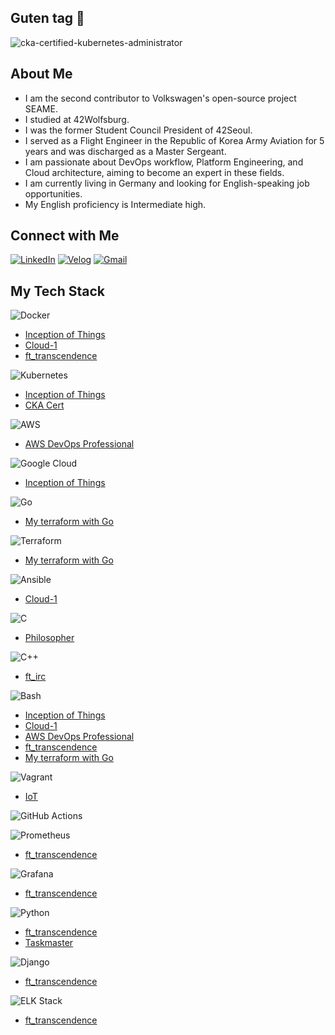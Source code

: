 ## Guten tag 👋

<!--
**sejoonkimmm/sejoonkimmm** is a ✨ _special_ ✨ repository because its `README.md` (this file) appears on your GitHub profile.

Here are some ideas to get you started:

- 🔭 I’m currently working on ...
- 🌱 I’m currently learning ...
- 👯 I’m looking to collaborate on ...
- 🤔 I’m looking for help with ...
- 💬 Ask me about ...
- 📫 How to reach me: ...
- 😄 Pronouns: ...
- ⚡ Fun fact: ...
-->

![cka-certified-kubernetes-administrator](https://github.com/sejoonkimmm/sejoonkimmm/assets/117820621/6e7b3e3e-c449-4e89-85c9-d9d4a6158747)


## About Me

* I am the second contributor to Volkswagen's open-source project SEAME.
* I studied at 42Wolfsburg.
* I was the former Student Council President of 42Seoul.
* I served as a Flight Engineer in the Republic of Korea Army Aviation for 5 years and was discharged as a Master Sergeant.
* I am passionate about DevOps workflow, Platform Engineering, and Cloud architecture, aiming to become an expert in these fields.
* I am currently living in Germany and looking for English-speaking job opportunities.
* My English proficiency is Intermediate high.

## Connect with Me

[![LinkedIn](https://img.shields.io/badge/LinkedIn-0077B5?style=flat&logo=linkedin&logoColor=white)](https://www.linkedin.com/in/sejokimde/)
[![Velog](https://img.shields.io/badge/Velog-20C997?style=flat&logo=velog&logoColor=white)](https://velog.io/@sejokim/posts)
[![Gmail](https://img.shields.io/badge/Gmail-D14836?style=flat&logo=gmail&logoColor=white)](mailto:bod092512@gmail.com)

## My Tech Stack
![Docker](https://img.shields.io/badge/Docker-2496ED?style=flat&logo=docker&logoColor=white)
- [Inception of Things](https://github.com/sejoonkimmm/Inception-of-things-IoT-)
- [Cloud-1](https://github.com/sejoonkimmm/Cloud-1)
- [ft_transcendence](https://github.com/sejoonkimmm/ft_transcendence)

![Kubernetes](https://img.shields.io/badge/Kubernetes-326CE5?style=flat&logo=kubernetes&logoColor=white)
- [Inception of Things](https://github.com/sejoonkimmm/Inception-of-things-IoT-)
- [CKA Cert](https://www.cncf.io/training/certification/cka/#:~:text=The%20purpose%20of%20the%20Certified,issues%20from%20a%20command%20line.)

![AWS](https://img.shields.io/badge/AWS-232F3E?style=flat&logo=amazon-aws&logoColor=white)
- [AWS DevOps Professional](https://github.com/sejoonkimmm/AWS-DevOps-Professional)

![Google Cloud](https://img.shields.io/badge/Google_Cloud-4285F4?style=flat&logo=google-cloud&logoColor=white)
- [Inception of Things](https://github.com/sejoonkimmm/Inception-of-things-IoT-)

![Go](https://img.shields.io/badge/Go-00ADD8?style=flat&logo=go&logoColor=white)
- [My terraform with Go](https://github.com/sejoonkimmm/My-Terraform-with-Golang)

![Terraform](https://img.shields.io/badge/Terraform-7B42BC?style=flat&logo=terraform&logoColor=white)
- [My terraform with Go](https://github.com/sejoonkimmm/My-Terraform-with-Golang)

![Ansible](https://img.shields.io/badge/Ansible-EE0000?style=flat&logo=ansible&logoColor=white)
- [Cloud-1](https://github.com/sejoonkimmm/Cloud-1)

![C](https://img.shields.io/badge/C-A8B9CC?style=flat&logo=c&logoColor=white)
- [Philosopher](https://github.com/sejoonkimmm/Philosopher)

![C++](https://img.shields.io/badge/C++-00599C?style=flat&logo=c%2B%2B&logoColor=white)
- [ft_irc](https://github.com/sejoonkimmm/ft_irc)

![Bash](https://img.shields.io/badge/Bash-4EAA25?style=flat&logo=gnu-bash&logoColor=white)
- [Inception of Things](https://github.com/sejoonkimmm/Inception-of-things-IoT-)
- [Cloud-1](https://github.com/sejoonkimmm/Cloud-1)
- [AWS DevOps Professional](https://github.com/sejoonkimmm/AWS-DevOps-Professional)
- [ft_transcendence](https://github.com/sejoonkimmm/ft_transcendence)
- [My terraform with Go](https://github.com/sejoonkimmm/My-Terraform-with-Golang)

![Vagrant](https://img.shields.io/badge/Vagrant-1563FF?style=flat&logo=vagrant&logoColor=white)
- [IoT](https://github.com/sejoonkimmm/Inception-of-things-IoT-)

![GitHub Actions](https://img.shields.io/badge/GitHub_Actions-2088FF?style=flat&logo=github-actions&logoColor=white)

![Prometheus](https://img.shields.io/badge/Prometheus-E6522C?style=flat&logo=prometheus&logoColor=white)
- [ft_transcendence](https://github.com/sejoonkimmm/ft_transcendence)

![Grafana](https://img.shields.io/badge/Grafana-F46800?style=flat&logo=grafana&logoColor=white)
- [ft_transcendence](https://github.com/sejoonkimmm/ft_transcendence)

![Python](https://img.shields.io/badge/Python-3776AB?style=flat&logo=python&logoColor=white)
- [ft_transcendence](https://github.com/sejoonkimmm/ft_transcendence)
- [Taskmaster](https://github.com/sejoonkimmm/taskmaster)

![Django](https://img.shields.io/badge/Django-092E20?style=flat&logo=django&logoColor=white)
- [ft_transcendence](https://github.com/sejoonkimmm/ft_transcendence)

![ELK Stack](https://img.shields.io/badge/ELK_Stack-005571?style=flat&logo=elastic-stack&logoColor=white)
- [ft_transcendence](https://github.com/sejoonkimmm/ft_transcendence)
